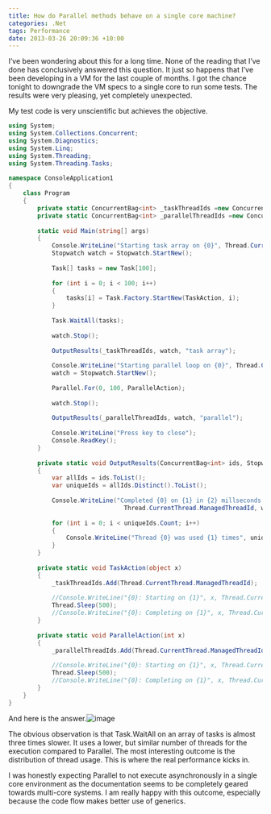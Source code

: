```yaml
---
title: How do Parallel methods behave on a single core machine?
categories: .Net
tags: Performance
date: 2013-03-26 20:09:36 +10:00
---
```


I’ve been wondering about this for a long time. None of the reading that I’ve done has conclusively answered this question. It just so happens that I’ve been developing in a VM for the last couple of months. I got the chance tonight to downgrade the VM specs to a single core to run some tests. The results were very pleasing, yet completely unexpected.

<!--more-->

My test code is very unscientific but achieves the objective.

```csharp
using System;
using System.Collections.Concurrent;
using System.Diagnostics;
using System.Linq;
using System.Threading;
using System.Threading.Tasks;
    
namespace ConsoleApplication1
{
    class Program
    {
        private static ConcurrentBag<int> _taskThreadIds =new ConcurrentBag<int>();
        private static ConcurrentBag<int> _parallelThreadIds =new ConcurrentBag<int>();
    
        static void Main(string[] args)
        {
            Console.WriteLine("Starting task array on {0}", Thread.CurrentThread.ManagedThreadId);
            Stopwatch watch = Stopwatch.StartNew();
    
            Task[] tasks = new Task[100];
    
            for (int i = 0; i < 100; i++)
            {
                tasks[i] = Task.Factory.StartNew(TaskAction, i);
            }
    
            Task.WaitAll(tasks);
    
            watch.Stop();
    
            OutputResults(_taskThreadIds, watch, "task array");
    
            Console.WriteLine("Starting parallel loop on {0}", Thread.CurrentThread.ManagedThreadId);
            watch = Stopwatch.StartNew();
    
            Parallel.For(0, 100, ParallelAction);
    
            watch.Stop();
    
            OutputResults(_parallelThreadIds, watch, "parallel");
    
            Console.WriteLine("Press key to close");
            Console.ReadKey();
        }
    
        private static void OutputResults(ConcurrentBag<int> ids, Stopwatch watch, string testType)
        {
            var allIds = ids.ToList();
            var uniqueIds = allIds.Distinct().ToList();
    
            Console.WriteLine("Completed {0} on {1} in {2} millseconds using {3} threads", testType,
                                Thread.CurrentThread.ManagedThreadId, watch.ElapsedMilliseconds, uniqueIds.Count);
    
            for (int i = 0; i < uniqueIds.Count; i++)
            {
                Console.WriteLine("Thread {0} was used {1} times", uniqueIds[i], allIds.Count(x => x == uniqueIds[i]));
            }
        }
    
        private static void TaskAction(object x)
        {
            _taskThreadIds.Add(Thread.CurrentThread.ManagedThreadId);
    
            //Console.WriteLine("{0}: Starting on {1}", x, Thread.CurrentThread.ManagedThreadId);
            Thread.Sleep(500);
            //Console.WriteLine("{0}: Completing on {1}", x, Thread.CurrentThread.ManagedThreadId);
        }
    
        private static void ParallelAction(int x)
        {
            _parallelThreadIds.Add(Thread.CurrentThread.ManagedThreadId);
    
            //Console.WriteLine("{0}: Starting on {1}", x, Thread.CurrentThread.ManagedThreadId);
            Thread.Sleep(500);
            //Console.WriteLine("{0}: Completing on {1}", x, Thread.CurrentThread.ManagedThreadId);
        }
    }
}
```

And here is the answer.![image][0]

The obvious observation is that Task.WaitAll on an array of tasks is almost three times slower. It uses a lower, but similar number of threads for the execution compared to Parallel. The most interesting outcome is the distribution of thread usage. This is where the real performance kicks in.

I was honestly expecting Parallel to not execute asynchronously in a single core environment as the documentation seems to be completely geared towards multi-core systems. I am really happy with this outcome, especially because the code flow makes better use of generics.

[0]: /files/image_154.png
